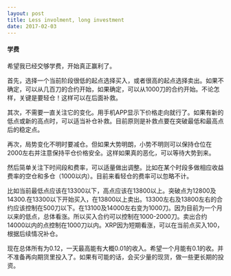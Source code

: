 ```yaml
---
layout: post
title: Less involment, long investment
date: 2017-02-03
---
```



#### 学费

希望我已经交够学费，开始真正赢利了。

首先，选择一个当前阶段很低的起点选择买入，或者很高的起点选择卖出。如果不确定，可以从几百刀的合约开始，如果确定，可以从1000刀的合约开始。不论怎样，关键是要轻仓！这样可以在后面补救。

其次，不需要一直关注它的变化。用手机APP显示下价格走向就行了。如果有新的低点或新的高点时，可以适当补仓补救。目前原则是补救点要在突破最低和最高点后的稳定点。

再次，局势变化不明时要减仓。但如果大势明朗，小势不明则可以保持仓位在2000左右并注意保持平仓价格安全。这样如果真的恶化，可以等待大势到来。

然后简单关注下时间段和费率，可以适量做出调整。比如在某个时段多做相应收益费率的空仓和多仓（1000以内）。目前来看轻仓的费率可以忽略不计。

比如当前最低点应该在13300以下，高点应该在13800以上。突破点为12800及14300.在13300以下开始买入，在13800以上卖出。13300左右及13800左右的合约应该控制在500刀以下。在13100及14000左右变为1000刀。因为目前为一个月以来的低点，总体看涨。所以买入合约可以控制在1000-2000刀。卖出合约14000以内的点控制在1000刀以内。XRP因为短期看涨，可以在当前点买入100，根据后续情况补仓。

现在总体所有为0.12，一天最高能有大概0.01的收入。希望一个月能有0.1的收。并不准备再向期货里投入了。如果有可能的话，会买少量的现货，做一些更长期的投资。


